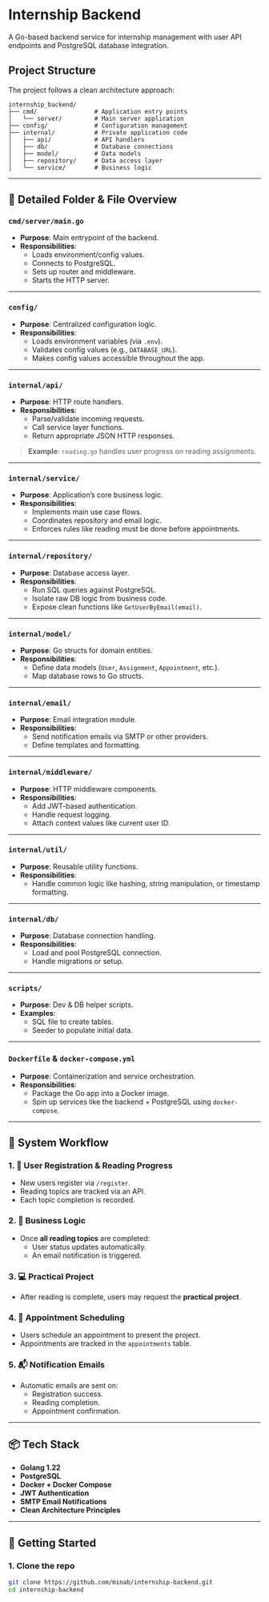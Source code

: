 # Internship Backend

A Go-based backend service for internship management with user API endpoints and PostgreSQL database integration.

## Project Structure

The project follows a clean architecture approach:

```
internship_backend/
├── cmd/                # Application entry points
│   └── server/         # Main server application
├── config/             # Configuration management
├── internal/           # Private application code
│   ├── api/            # API handlers
│   ├── db/             # Database connections
│   ├── model/          # Data models
│   ├── repository/     # Data access layer
│   └── service/        # Business logic
```


---

## 📌 Detailed Folder & File Overview

### `cmd/server/main.go`
- **Purpose**: Main entrypoint of the backend.
- **Responsibilities**:
  - Loads environment/config values.
  - Connects to PostgreSQL.
  - Sets up router and middleware.
  - Starts the HTTP server.

---

### `config/`
- **Purpose**: Centralized configuration logic.
- **Responsibilities**:
  - Loads environment variables (via `.env`).
  - Validates config values (e.g., `DATABASE_URL`).
  - Makes config values accessible throughout the app.

---

### `internal/api/`
- **Purpose**: HTTP route handlers.
- **Responsibilities**:
  - Parse/validate incoming requests.
  - Call service layer functions.
  - Return appropriate JSON HTTP responses.

> **Example**: `reading.go` handles user progress on reading assignments.

---

### `internal/service/`
- **Purpose**: Application’s core business logic.
- **Responsibilities**:
  - Implements main use case flows.
  - Coordinates repository and email logic.
  - Enforces rules like reading must be done before appointments.

---

### `internal/repository/`
- **Purpose**: Database access layer.
- **Responsibilities**:
  - Run SQL queries against PostgreSQL.
  - Isolate raw DB logic from business code.
  - Expose clean functions like `GetUserByEmail(email)`.

---

### `internal/model/`
- **Purpose**: Go structs for domain entities.
- **Responsibilities**:
  - Define data models (`User`, `Assignment`, `Appointment`, etc.).
  - Map database rows to Go structs.

---

### `internal/email/`
- **Purpose**: Email integration module.
- **Responsibilities**:
  - Send notification emails via SMTP or other providers.
  - Define templates and formatting.

---

### `internal/middleware/`
- **Purpose**: HTTP middleware components.
- **Responsibilities**:
  - Add JWT-based authentication.
  - Handle request logging.
  - Attach context values like current user ID.

---

### `internal/util/`
- **Purpose**: Reusable utility functions.
- **Responsibilities**:
  - Handle common logic like hashing, string manipulation, or timestamp formatting.

---

### `internal/db/`
- **Purpose**: Database connection handling.
- **Responsibilities**:
  - Load and pool PostgreSQL connection.
  - Handle migrations or setup.

---

### `scripts/`
- **Purpose**: Dev & DB helper scripts.
- **Examples**:
  - SQL file to create tables.
  - Seeder to populate initial data.

---

### `Dockerfile` & `docker-compose.yml`
- **Purpose**: Containerization and service orchestration.
- **Responsibilities**:
  - Package the Go app into a Docker image.
  - Spin up services like the backend + PostgreSQL using `docker-compose`.

---

## 🧠 System Workflow

### 1. 🔐 User Registration & Reading Progress
- New users register via `/register`.
- Reading topics are tracked via an API.
- Each topic completion is recorded.

### 2. 🧠 Business Logic
- Once **all reading topics** are completed:
  - User status updates automatically.
  - An email notification is triggered.

### 3. 💻 Practical Project
- After reading is complete, users may request the **practical project**.

### 4. 📅 Appointment Scheduling
- Users schedule an appointment to present the project.
- Appointments are tracked in the `appointments` table.

### 5. 📬 Notification Emails
- Automatic emails are sent on:
  - Registration success.
  - Reading completion.
  - Appointment confirmation.

---

## 📦 Tech Stack

- **Golang 1.22**
- **PostgreSQL**
- **Docker + Docker Compose**
- **JWT Authentication**
- **SMTP Email Notifications**
- **Clean Architecture Principles**

---

## 🚀 Getting Started

### 1. Clone the repo
```bash
git clone https://github.com/minab/internship-backend.git
cd internship-backend
